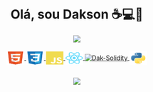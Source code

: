 
<div align="center">
<h1>Olá, sou Dakson  ☕💻🚀</h1>
<div/>

<div align="center">
     <a href="https://github.com/DaksonC">
   <img height="180em" src="https://github-readme-stats.vercel.app/api?username=DaksonC&show_icons=true&theme=dark&include_all_commits=true&count_private=true"/> <div/>
<div style="display: inline_block"><br>
     
  <img align="center" alt="Dak-HTML" height="30" width="40" src="https://raw.githubusercontent.com/devicons/devicon/master/icons/html5/html5-original.svg">
  <img align="center" alt="Dak-CSS" height="30" width="40" src="https://raw.githubusercontent.com/devicons/devicon/master/icons/css3/css3-original.svg">
  <img align="center" alt="Dak-Js" height="30" width="40" src="https://raw.githubusercontent.com/devicons/devicon/master/icons/javascript/javascript-plain.svg">
  <img align="center" alt="Dak-React" height="30" width="40" src="https://raw.githubusercontent.com/devicons/devicon/master/icons/react/react-original.svg">
  
  <img align="center" alt="Dak-Solidity" height="50" width="50" src="https://user-images.githubusercontent.com/81385265/181671282-41440c47-6b8e-4648-af9f-4c7d7e14f70d.svg">
  <img align="center" alt="Dak-Python" height="30" width="40" src="https://raw.githubusercontent.com/devicons/devicon/master/icons/python/python-original.svg">
  
     
 ##
     
<div>
     <a href="https://www.linkedin.com/in/dakson-cruz-1867b6b8/" target="_blank"><img src="https://img.shields.io/badge/-LinkedIn-%230077B5?style=for-the-badge&logo=linkedin&logoColor=white" target="_blank"></a>
   
<div/>

